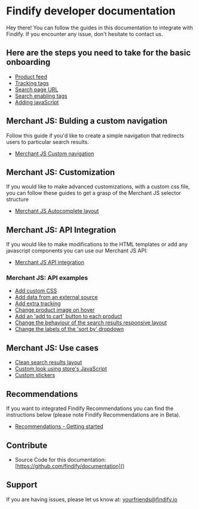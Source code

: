 # Findify developer documentation

Hey there! You can follow the guides in this documentation to integrate with Findify. If you encounter any issue, don't hesitate to contact us.

## Here are the steps you need to take for the basic onboarding

* [Product feed](onboarding/productFeed.md)
* [Tracking tags](onboarding/trackingTags.md)
* [Search page URL](onboarding/searchPageURL.md)
* [Search enabling tags](onboarding/searchEnablingTags.md)
* [Adding javaScript](onboarding/addingJavaScript.md)

## Merchant JS: Bulding a custom navigation
Follow this guide if you'd like to create a simple navigation that redirects users to particular search results.
* [Merchant JS Custom navigation](merchant-js-core/manualNavigation.md)


## Merchant JS: Customization
If you would like to make advanced customizations, with a custom css file, you can follow these guides to get a grasp of the Merchant JS selector structure
* [Merchant JS Autocomplete layout](merchant-js-customization/autocomplete.scss)

## Merchant JS: API Integration
If you would like to make modifications to the HTML templates or add any javascript components you can use our Merchant JS API:
* [Merchant JS API integration](merchant-js-api/overview.md)

### Merchant JS: API examples
* [Add custom CSS](merchant-js-api/examples/addCustomCss.md)
* [Add data from an external source](merchant-js-api/examples/addDataFromAnExternalSource.md)
* [Add extra tracking](merchant-js-api/examples/addExtraTracking.md)
* [Change product image on hover](merchant-js-api/examples/productImageOnHover.md)
* [Add an 'add to cart' button to each product](merchant-js-api/examples/searchResultsProductAddToCart.md)
* [Change the behaviour of the search results responsive layout](merchant-js-api/examples/searchResultsResponsiveLayout.md)
* [Change the labels of the 'sort by' dropdown](merchant-js-api/examples/sortByLabels.md)

## Merchant JS: Use cases
* [Clean search results layout](merchant-js-api/use-cases/cleanSearchResultsLayout.md)
* [Custom look using store's JavaScript](merchant-js-api/use-cases/customLookUsingStoreJS.md)
* [Custom stickers](merchant-js-api/use-cases/customStickers.md)

## Recommendations
If you want to integrated Findify Recommendations you can find the instructions below (please note Findify Recommendations are in Beta).
* [Recommendations - Getting started](recommendations/gettingStarted.md)

## Contribute

- Source Code for this documentation: [https://github.com/findify/documentation]()

## Support

If you are having issues, please let us know at: [yourfriends@findify.io]()
